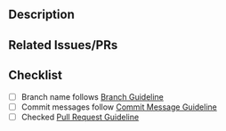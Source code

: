 ## Description

<!-- Why is this change being made? Provide context and background -->

## Related Issues/PRs

<!-- Link related GitHub issues or PRs -->

## Checklist

- [ ] Branch name follows [Branch Guideline](https://github.com/zk-rabbit/.github/blob/main/BRANCH_GUIDELINE.md)
- [ ] Commit messages follow [Commit Message Guideline](https://github.com/zk-rabbit/.github/blob/main/COMMIT_MESSAGE_GUIDELINE.md)
- [ ] Checked [Pull Request Guideline](https://github.com/zk-rabbit/.github/blob/main/PULL_REQUEST_GUIDELINE.md)
